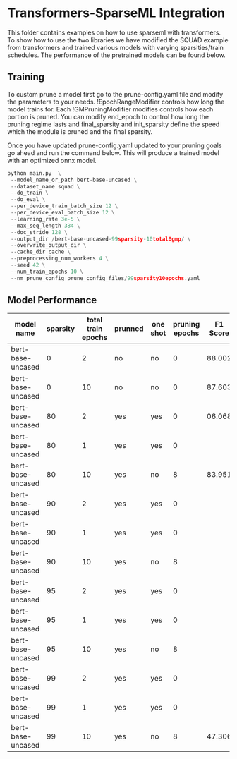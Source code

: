 # Transformers-SparseML Integration
This folder contains examples on how to use sparseml with transformers. To show how to use the two libraries we have modified the SQUAD example from transformers and trained various models with varying sparsities/train schedules. The performance of the pretrained models can be found below.

## Training
To custom prune a model first go to the prune-config.yaml file and modify the parameters to your needs. !EpochRangeModifier controls how long the model trains for. Each !GMPruningModifier modifies controls how each portion is pruned. You can modify end_epoch to control how long the pruning regime lasts and final_sparsity and init_sparsity define the speed which the module is pruned and the final sparsity. 

Once you have updated prune-config.yaml updated to your pruning goals go ahead and run the command below. This will produce a trained model with an optimized onnx model. 
```python
python main.py  \
 --model_name_or_path bert-base-uncased \
 --dataset_name squad \
 --do_train \
 --do_eval \
 --per_device_train_batch_size 12 \
 --per_device_eval_batch_size 12 \
 --learning_rate 3e-5 \
 --max_seq_length 384 \
 --doc_stride 128 \
 --output_dir /bert-base-uncased-99sparsity-10total8gmp/ \
 --overwrite_output_dir \
 --cache_dir cache \
 --preprocessing_num_workers 4 \
 --seed 42 \
 --num_train_epochs 10 \
 --nm_prune_config prune_config_files/99sparsity10epochs.yaml
```


## Model Performance

| model name        	| sparsity 	| total train epochs    | prunned | one shot |pruning epochs| F1 Score 	| EM Score  |
|-----------------------|----------	|-----------------------|---------|----------|--------------|----------	|-----------|
| bert-base-uncased 	|0        	|2                  	|no       |no        |0            	|88.002     |80.634     |
| bert-base-uncased 	|0        	|10                 	|no       |no        |0            	|87.603     |79.130     |
| bert-base-uncased 	|80       	|2                   	|yes      |yes       |0            	|06.068    	|00.312     |
| bert-base-uncased 	|80       	|1                  	|yes      |yes       |0          	|     |     |
| bert-base-uncased 	|80       	|10                  	|yes      |no        |8          	|83.951     |74.409     |
| bert-base-uncased 	|90       	|2                   	|yes      |yes       |0            	|     |     |
| bert-base-uncased 	|90       	|1                  	|yes      |yes       |0           	|     |     |
| bert-base-uncased 	|90       	|10                 	|yes      |no        |8            	|  	  |     |
| bert-base-uncased 	|95       	|2                   	|yes      |yes       |0            	|     |     |
| bert-base-uncased 	|95       	|1                  	|yes      |yes       |0           	|     |     |
| bert-base-uncased 	|95       	|10                 	|yes      |no        |8            	|  	  |     |
| bert-base-uncased 	|99       	|2                   	|yes      |yes       |0            	|     |     |
| bert-base-uncased 	|99         |1                   	|yes      |yes       |0             |     |     |
| bert-base-uncased 	|99         |10                    	|yes      |no        |8             |47.306    	|32.564     |

